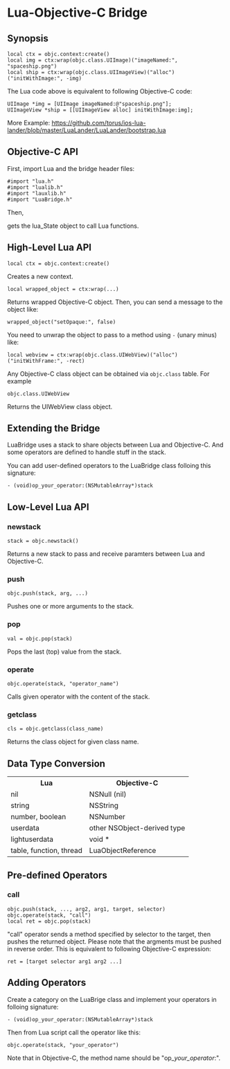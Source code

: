 Lua-Objective-C Bridge
======================

Synopsis
--------

    local ctx = objc.context:create()
    local img = ctx:wrap(objc.class.UIImage)("imageNamed:", "spaceship.png")
    local ship = ctx:wrap(objc.class.UIImageView)("alloc")("initWithImage:", -img)

The Lua code above is equivalent to following Objective-C code:

    UIImage *img = [UIImage imageNamed:@"spaceship.png"];
    UIImageView *ship = [[UIImageView alloc] initWithImage:img];

More Example:
https://github.com/torus/ios-lua-lander/blob/master/LuaLander/LuaLander/bootstrap.lua


Objective-C API
---------------

First, import Lua and the bridge header files:

    #import "lua.h"
    #import "lualib.h"
    #import "lauxlib.h"
    #import "LuaBridge.h"

Then,

     

gets the lua_State object to call Lua functions.


High-Level Lua API
------------------

    local ctx = objc.context:create()

Creates a new context.

    local wrapped_object = ctx:wrap(...)

Returns wrapped Objective-C object. Then, you can send a message to the object like:

    wrapped_object("setOpaque:", false)

You need to unwrap the object to pass to a method using `-` (unary minus) like:

    local webview = ctx:wrap(objc.class.UIWebView)("alloc")("initWithFrame:", -rect)

Any Objective-C class object can be obtained via `objc.class` table. For example

    objc.class.UIWebView

Returns the UIWebView class object.



Extending the Bridge
--------------------

LuaBridge uses a stack to share objects between Lua and Objective-C.
And some operators are defined to handle stuff in the stack.

You can add user-defined operators to the LuaBridge class folloing this signature:

    - (void)op_your_operator:(NSMutableArray*)stack


Low-Level Lua API
-----------------

### newstack

    stack = objc.newstack()

Returns a new stack to pass and receive paramters between Lua and Objective-C.

### push

    objc.push(stack, arg, ...)

Pushes one or more arguments to the stack.

### pop

    val = objc.pop(stack)

Pops the last (top) value from the stack.

### operate

    objc.operate(stack, "operator_name")

Calls given operator with the content of the stack.

### getclass

    cls = objc.getclass(class_name)

Returns the class object for given class name.

Data Type Conversion
---------------

<table>
<tr><th>Lua</th><th>Objective-C</th></tr>
<tr><td>nil</td><td>NSNull (nil)</td></tr>
<tr><td>string</td><td>NSString</td></tr>
<tr><td>number, boolean</td><td>NSNumber</td></tr>
<tr><td>userdata</td><td>other NSObject-derived type</td></tr>
<tr><td>lightuserdata</td><td>void *</td></tr>
<tr><td>table, function, thread</td><td>LuaObjectReference</td></tr>
</table>

Pre-defined Operators
---------------------

### call

    objc.push(stack, ..., arg2, arg1, target, selector)
    objc.operate(stack, "call")
    local ret = objc.pop(stack)

"call" operator sends a method specified by selector to the target, then pushes the returned object.
Please note that the argments must be pushed in reverse order.
This is equivalent to following Objective-C expression:

    ret = [target selector arg1 arg2 ...]


Adding Operators
----------------

Create a category on the LuaBrige class and implement your operators in folloing signature:

    - (void)op_your_operator:(NSMutableArray*)stack

Then from Lua script call the operator like this:

    objc.operate(stack, "your_operator")

Note that in Objective-C, the method name should be "op_*your_operator*:".
